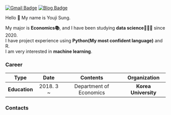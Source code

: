 [![Gmail Badge](https://img.shields.io/badge/-Gmail-d14836?style=flat-square&logo=Gmail&logoColor=white&link=mailto:chloesung@Korea.ac.kr)](mailto:chloesung@korea.ac.kr)
[![Blog Badge](http://img.shields.io/badge/-chloesung-black?style=flat-square&logo=github&link=https://github.com/chloesung)](https://github.com/chloesung) 

Hello 👋 My name is Youji Sung.  

My major is **Economics📚**, and I have been studying **data science👩🏻‍💻** since 2020.  
I have project experience using **Python(My most confident language)** and R.  
I am very interested in **machine learning**.

### Career

| **Type** | **Date** | **Contents** | **Organization** |
|:--------:|:--------:|:--------:|:--------:|
| **Education** | 2018. 3 ~ | Department of Economics| **Korea University** |

### Contacts

